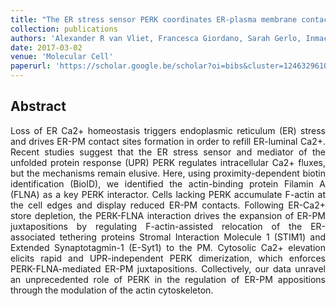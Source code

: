 ```yaml
---
title: "The ER stress sensor PERK coordinates ER-plasma membrane contact site formation through interaction with filamin-A and F-actin remodeling"
collection: publications
authors: 'Alexander R van Vliet, Francesca Giordano, Sarah Gerlo, Inmaculada Segura, Sofie Van Eygen, Geert Molenberghs, Susana Rocha, Audrey Houcine, Rita Derua, Tom Verfaillie, Jeroen Vangindertael, Herlinde De Keersmaecker, Etienne Waelkens, Jan Tavernier, Johan Hofkens, Wim Annaert, Peter Carmeliet, Afshin Samali, Hideaki Mizuno, Patrizia Agostinis'
date: 2017-03-02
venue: 'Molecular Cell'
paperurl: 'https://scholar.google.be/scholar?oi=bibs&cluster=12463296102564186802&btnI=1&hl=en'
---
```


<h2> Abstract </h2>
<p align= "justify">
Loss of ER Ca2+ homeostasis triggers endoplasmic reticulum (ER) stress and drives ER-PM contact sites formation in order to refill ER-luminal Ca2+. Recent studies suggest that the ER stress sensor and mediator of the unfolded protein response (UPR) PERK regulates intracellular Ca2+ fluxes, but the mechanisms remain elusive. Here, using proximity-dependent biotin identification (BioID), we identified the actin-binding protein Filamin A (FLNA) as a key PERK interactor. Cells lacking PERK accumulate F-actin at the cell edges and display reduced ER-PM contacts. Following ER-Ca2+ store depletion, the PERK-FLNA interaction drives the expansion of ER-PM juxtapositions by regulating F-actin-assisted relocation of the ER-associated tethering proteins Stromal Interaction Molecule 1 (STIM1) and Extended Synaptotagmin-1 (E-Syt1) to the PM. Cytosolic Ca2+ elevation elicits rapid and UPR-independent PERK dimerization, which enforces PERK-FLNA-mediated ER-PM juxtapositions. Collectively, our data unravel an unprecedented role of PERK in the regulation of ER-PM appositions through the modulation of the actin cytoskeleton.
